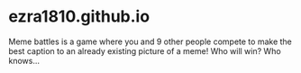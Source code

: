 # ezra1810.github.io
Meme battles is a game where you and 9 other people compete to make the best caption to an already existing picture of a meme! Who will win? Who knows...

